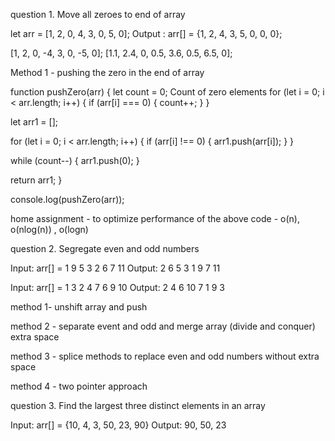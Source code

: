 question 1. Move all zeroes to end of array

let arr = [1, 2, 0, 4, 3, 0, 5, 0];
Output : arr[] = {1, 2, 4, 3, 5, 0, 0, 0};

[1, 2, 0, -4, 3, 0, -5, 0];
[1.1, 2.4, 0, 0.5, 3.6, 0.5, 6.5, 0];

Method 1 - pushing the zero in the end of array

function pushZero(arr) {
let count = 0; Count of zero elements
for (let i = 0; i < arr.length; i++) {
if (arr[i] === 0) {
count++;
}
}

let arr1 = [];

for (let i = 0; i < arr.length; i++) {
if (arr[i] !== 0) {
arr1.push(arr[i]);
}
}

while (count--) {
arr1.push(0);
}

return arr1;
}

console.log(pushZero(arr));

home assignment - to optimize performance of the above code - o(n), o(nlog(n)) , o(logn)

question 2. Segregate even and odd numbers

Input: arr[] = 1 9 5 3 2 6 7 11
Output: 2 6 5 3 1 9 7 11

Input: arr[] = 1 3 2 4 7 6 9 10
Output: 2 4 6 10 7 1 9 3

method 1- unshift array and push

method 2 - separate event and odd and merge array (divide and conquer) extra space

method 3 - splice methods to replace even and odd numbers without extra space

method 4 - two pointer approach

question 3. Find the largest three distinct elements in an array

Input: arr[] = {10, 4, 3, 50, 23, 90}
Output: 90, 50, 23
